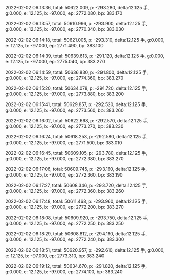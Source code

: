 2022-02-02 06:13:36, total: 50622.009, p: -293.280, delta:12.125 手, g:0.000, e: 12.125, b: -97.000, ep: 2772.080, bp: 383.170

2022-02-02 06:13:57, total: 50610.996, p: -293.900, delta:12.125 手, g:0.000, e: 12.125, b: -97.000, ep: 2770.340, bp: 383.030

2022-02-02 06:14:18, total: 50621.005, p: -293.310, delta:12.125 手, g:0.000, e: 12.125, b: -97.000, ep: 2771.490, bp: 383.100

2022-02-02 06:14:39, total: 50639.613, p: -291.120, delta:12.125 手, g:0.000, e: 12.125, b: -97.000, ep: 2775.040, bp: 383.270

2022-02-02 06:14:59, total: 50636.830, p: -291.800, delta:12.125 手, g:0.000, e: 12.125, b: -97.000, ep: 2774.360, bp: 383.270

2022-02-02 06:15:20, total: 50634.078, p: -291.720, delta:12.125 手, g:0.000, e: 12.125, b: -97.000, ep: 2773.880, bp: 383.200

2022-02-02 06:15:41, total: 50629.857, p: -292.520, delta:12.125 手, g:0.000, e: 12.125, b: -97.000, ep: 2773.560, bp: 383.260

2022-02-02 06:16:02, total: 50622.668, p: -292.570, delta:12.125 手, g:0.000, e: 12.125, b: -97.000, ep: 2773.270, bp: 383.230

2022-02-02 06:16:24, total: 50618.253, p: -292.580, delta:12.125 手, g:0.000, e: 12.125, b: -97.000, ep: 2771.500, bp: 383.010

2022-02-02 06:16:45, total: 50609.105, p: -293.780, delta:12.125 手, g:0.000, e: 12.125, b: -97.000, ep: 2772.380, bp: 383.270

2022-02-02 06:17:06, total: 50609.745, p: -293.160, delta:12.125 手, g:0.000, e: 12.125, b: -97.000, ep: 2772.360, bp: 383.190

2022-02-02 06:17:27, total: 50608.346, p: -293.720, delta:12.125 手, g:0.000, e: 12.125, b: -97.000, ep: 2772.360, bp: 383.260

2022-02-02 06:17:48, total: 50611.468, p: -293.960, delta:12.125 手, g:0.000, e: 12.125, b: -97.000, ep: 2772.200, bp: 383.270

2022-02-02 06:18:08, total: 50609.920, p: -293.750, delta:12.125 手, g:0.000, e: 12.125, b: -97.000, ep: 2772.250, bp: 383.250

2022-02-02 06:18:29, total: 50608.812, p: -294.160, delta:12.125 手, g:0.000, e: 12.125, b: -97.000, ep: 2772.240, bp: 383.300

2022-02-02 06:18:51, total: 50620.957, p: -292.610, delta:12.125 手, g:0.000, e: 12.125, b: -97.000, ep: 2773.310, bp: 383.240

2022-02-02 06:19:12, total: 50634.670, p: -291.820, delta:12.125 手, g:0.000, e: 12.125, b: -97.000, ep: 2774.100, bp: 383.240